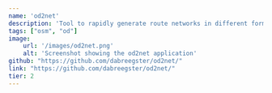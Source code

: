 ```yaml
---
name: 'od2net'
description: 'Tool to rapidly generate route networks in different formats'
tags: ["osm", "od"]
image:
    url: '/images/od2net.png'
    alt: 'Screenshot showing the od2net application'
github: "https://github.com/dabreegster/od2net/"
link: "https://github.com/dabreegster/od2net/"
tier: 2
---
```

